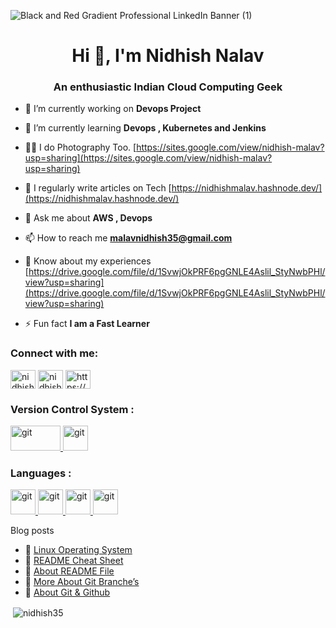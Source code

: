 ![Black and Red Gradient Professional LinkedIn Banner (1)](https://github.com/nidhish35/nidhish35/assets/109467694/50a00be8-1cc3-4f36-a08f-6f1972c71b36)

<h1 align="center">Hi 👋, I'm Nidhish Nalav</h1>
<h3 align="center">An enthusiastic Indian Cloud Computing Geek</h3>

- 🔭 I’m currently working on **Devops Project**

- 🌱 I’m currently learning **Devops , Kubernetes and Jenkins**

- 👨‍💻 I do Photography Too. [https://sites.google.com/view/nidhish-malav?usp=sharing](https://sites.google.com/view/nidhish-malav?usp=sharing)

- 📝 I regularly write articles on Tech [https://nidhishmalav.hashnode.dev/](https://nidhishmalav.hashnode.dev/)

- 💬 Ask me about **AWS , Devops**

- 📫 How to reach me **malavnidhish35@gmail.com**

- 📄 Know about my experiences [https://drive.google.com/file/d/1SvwjOkPRF6pgGNLE4Aslil_StyNwbPHl/view?usp=sharing](https://drive.google.com/file/d/1SvwjOkPRF6pgGNLE4Aslil_StyNwbPHl/view?usp=sharing)

- ⚡ Fun fact **I am a Fast Learner**

<h3 align="left">Connect with me:</h3>
<p align="left">
<a href="https://linkedin.com/in/nidhishmalav" target="blank"><img align="center" src="https://raw.githubusercontent.com/rahuldkjain/github-profile-readme-generator/master/src/images/icons/Social/linked-in-alt.svg" alt="nidhishmalav" height="30" width="40" /></a>
<a href="https://instagram.com/nidhish_malav__" target="blank"><img align="center" src="https://raw.githubusercontent.com/rahuldkjain/github-profile-readme-generator/master/src/images/icons/Social/instagram.svg" alt="nidhish_malav__" height="30" width="40" /></a>
<a href="https://hashnode.com/https://nidhishmalav.hashnode.dev/" target="blank"><img align="center" src="https://raw.githubusercontent.com/rahuldkjain/github-profile-readme-generator/master/src/images/icons/Social/hashnode.svg" alt="https://nidhishmalav.hashnode.dev/" height="30" width="40" /></a>
</p>
<h3 align="left">Version Control System :</h3>
<a href="https://git-scm.com/" target="_blank" rel="noreferrer"> <img src="https://user-images.githubusercontent.com/74038190/212281775-b468df30-4edc-4bf8-a4ee-f52e1aaddc86.gif" alt="git" width="80" height="40"/> </a>
<a href="https://git-scm.com/" target="_blank" rel="noreferrer"> <img src="https://user-images.githubusercontent.com/74038190/212257468-1e9a91f1-b626-4baa-b15d-5c385dfa7ed2.gif" alt="git" width="40" height="40"/> </a>
<h3 align="left">Languages :</h3>
<a href="https://git-scm.com/" target="_blank" rel="noreferrer"> <img src="https://github.com/nidhish35/nidhish35/assets/109467694/75a76564-6af8-4136-900d-bf4a4fae98fa" alt="git" width="40" height="40"/> </a>
<a href="https://git-scm.com/" target="_blank" rel="noreferrer"> <img src="https://user-images.githubusercontent.com/74038190/238200426-29fd6286-4e7b-4d6c-818f-c4765d5e39a9.gif" alt="git" width="40" height="40"/> </a>
<a href="https://git-scm.com/" target="_blank" rel="noreferrer"> <img src="https://user-images.githubusercontent.com/74038190/238200428-67f477ed-6624-42da-99f0-1a7b1a16eecb.gif" alt="git" width="40" height="40"/> </a>
<a href="https://git-scm.com/" target="_blank" rel="noreferrer"> <img src="https://user-images.githubusercontent.com/74038190/212281763-e6ecd7ef-c4aa-45b6-a97c-f33f6bb592bd.gif" alt="git" width="40" height="40"/> </a>

 Blog posts
<!-- BLOGPOSTS:START -->
 - 🚀 [Linux Operating System](https://nidhishmalav.hashnode.dev/linux-operating-system)
 - 🚀 [README Cheat Sheet](https://nidhishmalav.hashnode.dev/readme-cheat-sheet)
 - 🚀 [About README  File](https://nidhishmalav.hashnode.dev/about-readme-file)
 - 🚀 [More About Git Branche’s](https://nidhishmalav.hashnode.dev/more-about-git-branches)
 - 🚀 [About Git &amp; Github](https://nidhishmalav.hashnode.dev/about-git-github)<!-- BLOGPOSTS:END -->

<p>&nbsp;<img align="center" src="https://github-readme-stats.vercel.app/api?username=nidhish35&show_icons=true&locale=en" alt="nidhish35" /></p>


